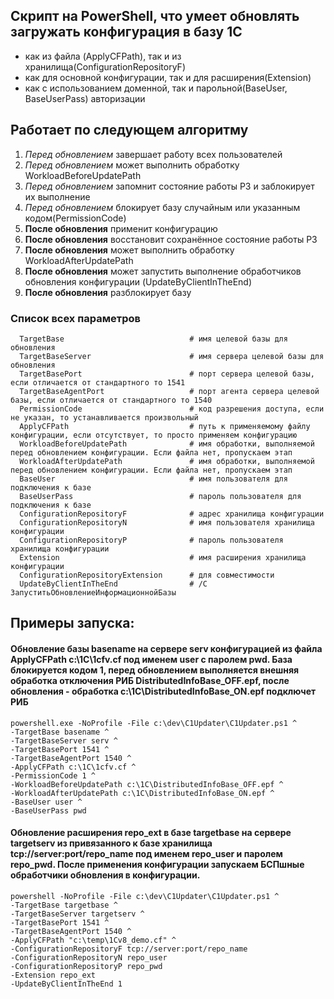 ## Скрипт на PowerShell, что умеет обновлять загружать конфигурация в базу 1С
  * как из файла (ApplyCFPath), так и из хранилища(ConfigurationRepositoryF)
  * как для основной конфигурации, так и для расширения(Extension)
  * как с использованием доменной, так и парольной(BaseUser, BaseUserPass) авторизации
## Работает по следующем алгоритму  
  1. *Перед обновлением* завершает работу всех пользователей
  2. *Перед обновлением* может выполнить обработку WorkloadBeforeUpdatePath  
  3. *Перед обновлением* запомнит состояние работы РЗ и заблокирует их выполнение
  4. *Перед обновлением* блокирует базу случайным или указанным кодом(PermissionCode)
  5. **После обновления** применит конфигурацию
  6. **После обновления** восстановит сохранённое состояние работы РЗ
  7. **После обновления** может выполнить обработку WorkloadAfterUpdatePath
  8. **После обновления** может запустить выполнение обработчиков обновления конфигурации (UpdateByClientInTheEnd)
  9. **После обновления** разблокирует базу
### Список всех параметров
```
  TargetBase                            # имя целевой базы для обновления
  TargetBaseServer                      # имя сервера целевой базы для обновления
  TargetBasePort                        # порт сервера целевой базы, если отличается от стандартного то 1541
  TargetBaseAgentPort                   # порт агента сервера целевой базы, если отличается от стандартного то 1540
  PermissionCode                        # код разрешения доступа, если не указан, то устанавливается произвольный
  ApplyCFPath                           # путь к применяемому файлу конфигурации, если отсутствует, то просто применяем конфигурацию
  WorkloadBeforeUpdatePath              # имя обработки, выполняемой перед обновлением конфигурации. Если файла нет, пропускаем этап
  WorkloadAfterUpdatePath               # имя обработки, выполняемой перед обновлением конфигурации. Если файла нет, пропускаем этап
  BaseUser                              # имя пользователя для подключения к базе
  BaseUserPass                          # пароль пользователя для подключения к базе
  ConfigurationRepositoryF              # адрес хранилища конфигурации
  ConfigurationRepositoryN              # имя пользователя хранилища конфигурации
  ConfigurationRepositoryP              # пароль пользователя хранилища конфигурации
  Extension                             # имя расширения хранилища конфигурации
  ConfigurationRepositoryExtension      # для совместимости        
  UpdateByClientInTheEnd                # /C ЗапуститьОбновлениеИнформационнойБазы
 ```
## Примеры запуска:
#### Обновление базы basename на сервере serv конфигурацией из файла ApplyCFPath c:\1C\1cfv.cf под именем user с паролем pwd. База блокируется кодом 1, перед обновлением выполняется внешняя обработка отключения РИБ DistributedInfoBase_OFF.epf, после обновления - обработка c:\1C\DistributedInfoBase_ON.epf подключет РИБ
 ```
 powershell.exe -NoProfile -File c:\dev\C1Updater\C1Updater.ps1 ^
-TargetBase basename ^
-TargetBaseServer serv ^
-TargetBasePort 1541 ^
-TargetBaseAgentPort 1540 ^
-ApplyCFPath c:\1C\1cfv.cf ^
-PermissionCode 1 ^
-WorkloadBeforeUpdatePath c:\1C\DistributedInfoBase_OFF.epf ^
-WorkloadAfterUpdatePath c:\1C\DistributedInfoBase_ON.epf ^
-BaseUser user ^
-BaseUserPass pwd
```

#### Обновление расширения repo_ext в базе targetbase на сервере targetserv из привязанного к базе хранилища tcp://server:port/repo_name под именем repo_user и паролем repo_pwd. После применения конфигурации запускаем БСПшные обработчики обновления в конфигурации.
```
powershell -NoProfile -File c:\dev\C1Updater\C1Updater.ps1 ^
-TargetBase targetbase ^
-TargetBaseServer targetserv ^
-TargetBasePort 1541 ^
-TargetBaseAgentPort 1540 ^
-ApplyCFPath "c:\temp\1Cv8_demo.cf" ^
-ConfigurationRepositoryF tcp://server:port/repo_name
-ConfigurationRepositoryN repo_user
-ConfigurationRepositoryP repo_pwd
-Extension repo_ext
-UpdateByClientInTheEnd 1
```
